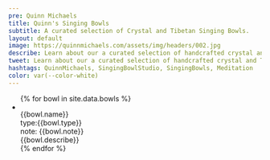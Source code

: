 ```yaml
---
pre: Quinn Michaels
title: Quinn's Singing Bowls
subtitle: A curated selection of Crystal and Tibetan Singing Bowls.
layout: default
image: https://quinnmichaels.com/assets/img/headers/002.jpg
describe: Learn about our a curated selection of handcrafted crystal and Tibetan singing bowls, designed to promote relaxation, meditation, and healing. Each singing bowl is unique and offers its own distinctive vibrations. Explore our collection and find the perfect instrument to enhance your spiritual journey.
tweet: Learn about our a curated selection of handcrafted crystal and Tibetan singing bowls, designed to promote relaxation, meditation, and healing.
hashtags: QuinnMichaels, SingingBowlStudio, SingingBowls, Meditation
color: var(--color-white)
---
```


<ul class="bowls">
  {% for bowl in site.data.bowls %}
    <li>
      <article class="bowl">
        <div class="thumbnail"><img src="{{ bowl.thumbnail }}" alt=""></div>
        <div class="info">
          <div class="title">{{bowl.name}}</div>
          <div class="type"><span class="label">type:</span>{{bowl.type}}</div>
          <div class="note"><span class="label">note:</span> {{bowl.note}}</div>
          <div class="describe">{{bowl.describe}}</div>
        </div>
      </article>
    </li>
  {% endfor %}
</ul>
